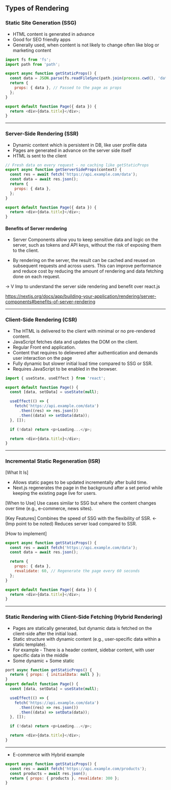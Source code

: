 ## Types of Rendering


### Static Site Generation (SSG)
* HTML content is generated in advance
* Good for SEO friendly apps
* Generally used, when content is not likely to change often like blog or marketing content

```js
import fs from 'fs';
import path from 'path';

export async function getStaticProps() {
  const data = JSON.parse(fs.readFileSync(path.join(process.cwd(), 'data.json')));
  return {
    props: { data }, // Passed to the page as props
  };
}

export default function Page({ data }) {
  return <div>{data.title}</div>;
}
```

----------------------------------------------------

### Server-Side Rendering (SSR)
* Dynamic content which is persistent in DB, like user profile data
* Pages are generated in advance on the server side itself
* HTML is sent to the client


```js
// Fresh data on every request - no caching like getStaticProps
export async function getServerSideProps(context) {
  const res = await fetch('https://api.example.com/data');
  const data = await res.json();
  return {
    props: { data },
  };
}

export default function Page({ data }) {
  return <div>{data.title}</div>;
}
```


#### Benefits of Server rendering
* Server Components allow you to keep sensitive data and logic on the server, such as tokens and API keys, without the risk of exposing them to the client.

*  By rendering on the server, the result can be cached and reused on subsequent requests and across users. This can improve performance and reduce cost by reducing the amount of rendering and data fetching done on each request.

-> V Imp to understand the server side rendering and benefit over react.js

https://nextjs.org/docs/app/building-your-application/rendering/server-components#benefits-of-server-rendering

--------------------------------------------------------

### Client-Side Rendering (CSR)

* The HTML is delivered to the client with minimal or no pre-rendered content.
* JavaScript fetches data and updates the DOM on the client.
* Regular Front end application.
* Content that requires to delievered after authentication and demands user interaction on the page
* Fully dynamic but slower initial load time compared to SSG or SSR.
* Requires JavaScript to be enabled in the browser.

```js
import { useState, useEffect } from 'react';

export default function Page() {
  const [data, setData] = useState(null);

  useEffect(() => {
    fetch('https://api.example.com/data')
      .then((res) => res.json())
      .then((data) => setData(data));
  }, []);

  if (!data) return <p>Loading...</p>;

  return <div>{data.title}</div>;
}
```
------------------------------------------------------------

### Incremental Static Regeneration (ISR)

[What It Is]
* Allows static pages to be updated incrementally after build time.
* Next.js regenerates the page in the background after a set period while keeping the existing page live for users.

[When to Use]
Use cases similar to SSG but where the content changes over time (e.g., e-commerce, news sites).

[Key Features]
Combines the speed of SSG with the flexibility of SSR. <- (Imp point to be noted)
Reduces server load compared to SSR.

[How to implement]

```js
export async function getStaticProps() {
  const res = await fetch('https://api.example.com/data');
  const data = await res.json();

  return {
    props: { data },
    revalidate: 60, // Regenerate the page every 60 seconds
  };
}

export default function Page({ data }) {
  return <div>{data.title}</div>;
}
```

------------------------------------------------------------


### Static Rendering with Client-Side Fetching (Hybrid Rendering)

* Pages are statically generated, but dynamic data is fetched on the client-side after the initial load.
* Static structure with dynamic content (e.g., user-specific data within a static template).
* For example - There is a header content, sidebar content, with user specific data in the middle
* Some dynamic + Some static

```js
port async function getStaticProps() {
  return { props: { initialData: null } };
}
export default function Page() {
  const [data, setData] = useState(null);

  useEffect(() => {
    fetch('https://api.example.com/data')
      .then((res) => res.json())
      .then((data) => setData(data));
  }, []);

  if (!data) return <p>Loading...</p>;

  return <div>{data.title}</div>;
}
```

------------------------------------------------------------

* E-commerce with Hybrid example

```js
export async function getStaticProps() {
  const res = await fetch('https://api.example.com/products');
  const products = await res.json();
  return { props: { products }, revalidate: 300 };
}
```
